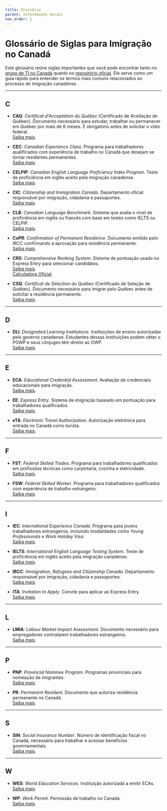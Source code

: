```yaml
---
title: Glossário
parent: Informações Gerais
nav_order: 1
---
```


# Glossário de Siglas para Imigração no Canadá

Este glossário reúne siglas importantes que você pode encontrar tanto no [grupo de TI no Canadá](https://t.me/ti_no_canada) quanto no [repositório oficial](https://github.com/ti-no-canada). Ele serve como um guia rápido para entender os termos mais comuns relacionados ao processo de imigração canadense.

---

## **C**

- **CAQ**: _Certificat d'Acceptation du Québec_ (Certificado de Aceitação de Québec). Documento necessário para estudar, trabalhar ou permanecer em Québec por mais de 6 meses. É obrigatório antes de solicitar o visto federal.  
    [Saiba mais](https://www.quebec.ca/en/immigration).

- **CEC**: _Canadian Experience Class_. Programa para trabalhadores qualificados com experiência de trabalho no Canadá que desejam se tornar residentes permanentes.  
    [Saiba mais](https://www.canada.ca/en/immigration-refugees-citizenship/services/immigrate-canada/express-entry/eligibility/canadian-experience-class.html).

- **CELPIP**: _Canadian English Language Proficiency Index Program_. Teste de proficiência em inglês aceito pela imigração canadense.  
    [Saiba mais](https://www.celpip.ca).

- **CIC**: _Citizenship and Immigration Canada_. Departamento oficial responsável por imigração, cidadania e passaportes.  
    [Saiba mais](https://www.cic.gc.ca/).

- **CLB**: _Canadian Language Benchmark_. Sistema que avalia o nível de proficiência em inglês ou francês com base em testes como IELTS ou CELPIP.  
    [Saiba mais](https://www.canada.ca/en/immigration-refugees-citizenship/corporate/publications-manuals/operational-bulletins-manuals/standard-requirements/language-requirements/test-equivalency-charts.html).

- **CoPR**: _Confirmation of Permanent Residence_. Documento emitido pelo IRCC confirmando a aprovação para residência permanente.  
    [Saiba mais](https://www.canada.ca/en/immigration-refugees-citizenship/services/new-immigrants/status-documents.html#copr).

- **CRS**: _Comprehensive Ranking System_. Sistema de pontuação usado no Express Entry para selecionar candidatos.  
    [Saiba mais](https://www.canada.ca/en/immigration-refugees-citizenship/services/immigrate-canada/express-entry/eligibility/criteria-comprehensive-ranking-system/grid.html#pointsA).  
    [Calculadora Oficial](https://www.cic.gc.ca/english/immigrate/skilled/crs-tool.asp).

- **CSQ**: _Certificat de Sélection du Québec_ (Certificado de Seleção de Québec). Documento necessário para imigrar pelo Québec antes de solicitar a residência permanente.  
    [Saiba mais](https://www.quebec.ca/en/immigration).

---

## **D**

- **DLI**: _Designated Learning Institutions_. Instituições de ensino autorizadas pelo governo canadense. Estudantes dessas instituições podem obter o PGWP e seus cônjuges têm direito ao OWP.  
    [Saiba mais](https://www.canada.ca/en/immigration-refugees-citizenship/services/study-canada/study-permit/prepare/designated-learning-institutions-list.html).

---

## **E**

- **ECA**: _Educational Credential Assessment_. Avaliação de credenciais educacionais para imigração.  
    [Saiba mais](https://www.canada.ca/en/immigration-refugees-citizenship/services/immigrate-canada/express-entry/documents/education-assessed/).

- **EE**: _Express Entry_. Sistema de imigração baseado em pontuação para trabalhadores qualificados.  
    [Saiba mais](https://www.canada.ca/en/immigration-refugees-citizenship/services/immigrate-canada/express-entry/works.html).

- **eTA**: _Electronic Travel Authorization_. Autorização eletrônica para entrada no Canadá como turista.  
    [Saiba mais](https://www.canada.ca/en/immigration-refugees-citizenship/services/visit-canada/eta.html).

---

## **F**

- **FST**: _Federal Skilled Trades_. Programa para trabalhadores qualificados em profissões técnicas como carpintaria, cozinha e eletricidade.  
    [Saiba mais](https://www.canada.ca/en/immigration-refugees-citizenship/services/immigrate-canada/express-entry/eligibility/skilled-trades.html).

- **FSW**: _Federal Skilled Worker_. Programa para trabalhadores qualificados com experiência de trabalho estrangeiro.  
    [Saiba mais](https://www.canada.ca/en/immigration-refugees-citizenship/services/immigrate-canada/express-entry/eligibility/federal-skilled-workers.html).

---

## **I**

- **IEC**: _International Experience Canada_. Programa para jovens trabalhadores estrangeiros, incluindo modalidades como _Young Professionals_ e _Work Holiday Visa_.  
    [Saiba mais](https://www.cic.gc.ca/english/work/iec/eligibility.asp).

- **IELTS**: _International English Language Testing System_. Teste de proficiência em inglês aceito pela imigração canadense.  
    [Saiba mais](https://www.ielts.org).

- **IRCC**: _Immigration, Refugees and Citizenship Canada_. Departamento responsável por imigração, cidadania e passaportes.  
    [Saiba mais](https://www.canada.ca/en/immigration-refugees-citizenship.html).

- **ITA**: _Invitation to Apply_. Convite para aplicar ao Express Entry.  
    [Saiba mais](https://www.canada.ca/en/immigration-refugees-citizenship/corporate/publications-manuals/operational-bulletins-manuals/permanent-residence/express-entry/invitation-apply.html).

---

## **L**

- **LMIA**: _Labour Market Impact Assessment_. Documento necessário para empregadores contratarem trabalhadores estrangeiros.  
    [Saiba mais](https://www.canada.ca/en/immigration-refugees-citizenship/services/work-canada/permit/temporary/work-permit.html).

---

## **P**

- **PNP**: _Provincial Nominee Program_. Programas provinciais para nomeação de imigrantes.  
    [Saiba mais](https://www.canada.ca/en/immigration-refugees-citizenship/services/immigrate-canada/provincial-nominees/works.html).

- **PR**: _Permanent Resident_. Documento que autoriza residência permanente no Canadá.  
    [Saiba mais](https://www.cic.gc.ca/english/helpcentre/answer.asp?qnum=006&top=4).

---

## **S**

- **SIN**: _Social Insurance Number_. Número de identificação fiscal no Canadá, necessário para trabalhar e acessar benefícios governamentais.  
    [Saiba mais](https://www.canada.ca/en/employment-social-development/services/sin.html).

---

## **W**

- **WES**: _World Education Services_. Instituição autorizada a emitir ECAs.  
    [Saiba mais](https://www.wes.org).

- **WP**: _Work Permit_. Permissão de trabalho no Canadá.  
    [Saiba mais](https://www.canada.ca/en/immigration-refugees-citizenship/services/work-canada/permit/temporary/work-permit.html).
